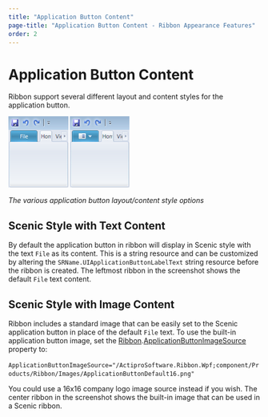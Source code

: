 ```yaml
---
title: "Application Button Content"
page-title: "Application Button Content - Ribbon Appearance Features"
order: 2
---
```

# Application Button Content

Ribbon support several different layout and content styles for the application button.

![Screenshot](../images/app-button-content.png)

*The various application button layout/content style options*

## Scenic Style with Text Content

By default the application button in ribbon will display in Scenic style with the text `File` as its content.  This is a string resource and can be customized by altering the `SRName.UIApplicationButtonLabelText` string resource before the ribbon is created.  The leftmost ribbon in the screenshot shows the default `File` text content.

## Scenic Style with Image Content

Ribbon includes a standard image that can be easily set to the Scenic application button in place of the default `File` text.  To use the built-in application button image, set the [Ribbon](xref:ActiproSoftware.Windows.Controls.Ribbon.Ribbon).[ApplicationButtonImageSource](xref:ActiproSoftware.Windows.Controls.Ribbon.Ribbon.ApplicationButtonImageSource) property to:

`ApplicationButtonImageSource="/ActiproSoftware.Ribbon.Wpf;component/Products/Ribbon/Images/ApplicationButtonDefault16.png"`

You could use a 16x16 company logo image source instead if you wish.  The center ribbon in the screenshot shows the built-in image that can be used in a Scenic ribbon.
